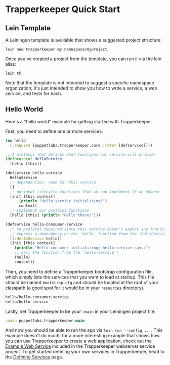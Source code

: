 # Trapperkeeper Quick Start

## Lein Template

A Leiningen template is available that shows a suggested project structure:

    lein new trapperkeeper my.namespace/myproject

Once you've created a project from the template, you can run it via the lein alias:

    lein tk

Note that the template is not intended to suggest a specific namespace organization; it's just intended to show you how to write a service, a web service, and tests for each.

## Hello World

Here's a "hello world" example for getting started with Trapperkeeper.

First, you need to define one or more services:

```clj
(ns hello
  (:require [puppetlabs.trapperkeeper.core :refer [defservice]]))

;; A protocol that defines what functions our service will provide
(defprotocol HelloService
  (hello [this])

(defservice hello-service
  HelloService
  ;; dependencies: none for this service
  []
  ;; optional lifecycle functions that we can implement if we choose
  (init [this context]
      (println "Hello service initializing!")
      context)
  ;; implement our protocol functions
  (hello [this] (println "Hello there!")))

(defservice hello-consumer-service
  ;; no protocol required since this service doesn't export any functions.
  ;; express a dependency on the `hello` function from the `HelloService`.
  [[:HelloService hello]]
  (init [this context]
    (println "Hello consumer initializing; hello service says:")
    ;; call the function from the `hello-service`!
    (hello)
    context))
```

Then, you need to define a Trapperkeeper bootstrap configuration file, which simply lists the services that you want to load at startup.  This file should be named `bootstrap.cfg` and should be located at the root of your classpath (a good spot for it would be in your `resources` directory).

```clj
hello/hello-consumer-service
hello/hello-service
```

Lastly, set Trapperkeeper to be your `:main` in your Leiningen project file:

```clj
:main puppetlabs.trapperkeeper.main
```

And now you should be able to run the app via `lein run --config ...`.  This example doesn't do much; for a more interesting example that shows how you can use Trapperkeeper to create a web application, check out the [Example Web Service](https://github.com/puppetlabs/trapperkeeper-webserver-jetty9/tree/master/examples/ring_app) included in the Trapperkeeper webserver service project.  To get started defining your own services in Trapperkeeper, head to the [Defining Services](Defining-Services) page.
